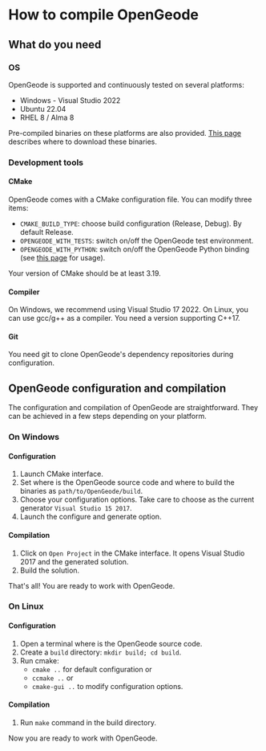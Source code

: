 # How to compile OpenGeode

## What do you need

### OS

OpenGeode is supported and continuously tested on several platforms:

- Windows - Visual Studio 2022
- Ubuntu 22.04
- RHEL 8 / Alma 8

Pre-compiled binaries on these platforms are also provided. [This page](/guides/get-opengeode-code.md) describes where to download these binaries.

### Development tools

#### CMake

OpenGeode comes with a CMake configuration file. You can modify three items:

- `CMAKE_BUILD_TYPE`: choose build configuration (Release, Debug). By default Release.
- `OPENGEODE_WITH_TESTS`: switch on/off the OpenGeode test environment.
- `OPENGEODE_WITH_PYTHON`: switch on/off the OpenGeode Python binding (see [this page](/guides/use-opengeode-binding.md) for usage).

Your version of CMake should be at least 3.19.

#### Compiler

On Windows, we recommend using Visual Studio 17 2022. On Linux, you can use gcc/g++ as a compiler. You need a version supporting C++17.

#### Git

You need git to clone OpenGeode's dependency repositories during configuration.

## OpenGeode configuration and compilation

The configuration and compilation of OpenGeode are straightforward. They can be achieved in a few steps depending on your platform.

### On Windows

#### Configuration

1. Launch CMake interface.
2. Set where is the OpenGeode source code and where to build the binaries as `path/to/OpenGeode/build`.
3. Choose your configuration options. Take care to choose as the current generator `Visual Studio 15 2017`.
4. Launch the configure and generate option.

#### Compilation

1. Click on `Open Project` in the CMake interface. It opens Visual Studio 2017 and the generated solution.
2. Build the solution.

That's all! You are ready to work with OpenGeode.

### On Linux

#### Configuration

1. Open a terminal where is the OpenGeode source code.
2. Create a `build` directory: `mkdir build; cd build`.
3. Run cmake:
   - `cmake ..` for default configuration or
   - `ccmake ..` or
   - `cmake-gui ..` to modify configuration options.

#### Compilation

1. Run `make` command in the build directory.

Now you are ready to work with OpenGeode.
